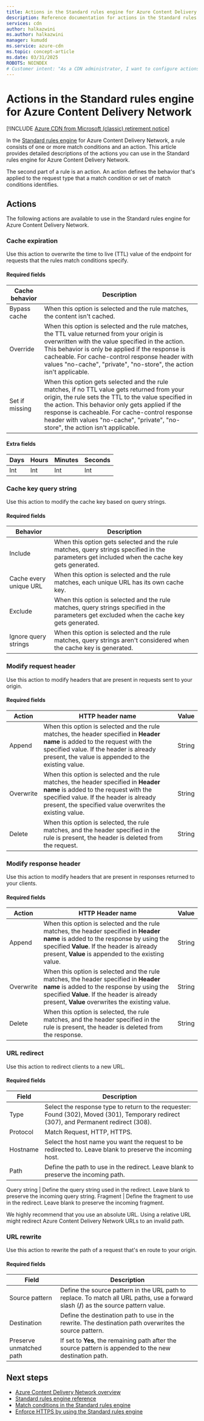 ```yaml
---
title: Actions in the Standard rules engine for Azure Content Delivery Network
description: Reference documentation for actions in the Standard rules engine for Azure Content Delivery Network.
services: cdn
author: halkazwini
ms.author: halkazwini
manager: kumudd
ms.service: azure-cdn
ms.topic: concept-article
ms.date: 03/31/2025
ROBOTS: NOINDEX
# Customer intent: "As a CDN administrator, I want to configure actions in the Standard rules engine, so that I can optimize request handling and caching behaviors for improved content delivery performance."
---
```


# Actions in the Standard rules engine for Azure Content Delivery Network

[!INCLUDE [Azure CDN from Microsoft (classic) retirement notice](../../includes/cdn-classic-retirement.md)]

In the [Standard rules engine](cdn-standard-rules-engine.md) for Azure Content Delivery Network, a rule consists of one or more match conditions and an action. This article provides detailed descriptions of the actions you can use in the Standard rules engine for Azure Content Delivery Network.

The second part of a rule is an action. An action defines the behavior that's applied to the request type that a match condition or set of match conditions identifies.

## Actions

The following actions are available to use in the Standard rules engine for Azure Content Delivery Network.

### Cache expiration

Use this action to overwrite the time to live (TTL) value of the endpoint for requests that the rules match conditions specify.

#### Required fields

| Cache behavior | Description |
|--|--|
| Bypass cache | When this option is selected and the rule matches, the content isn't cached. |
| Override | When this option is selected and the rule matches, the TTL value returned from your origin is overwritten with the value specified in the action. This behavior is only be applied if the response is cacheable. For cache-control response header with values "no-cache", "private", "no-store", the action isn't applicable. |
| Set if missing | When this option gets selected and the rule matches, if no TTL value gets returned from your origin, the rule sets the TTL to the value specified in the action. This behavior only gets applied if the response is cacheable. For cache-control response header with values "no-cache", "private", "no-store", the action isn't applicable. |

#### Extra fields

| Days | Hours | Minutes | Seconds |
|--|--|--|--|
| Int | Int | Int | Int |

### Cache key query string

Use this action to modify the cache key based on query strings.

#### Required fields

Behavior | Description
---------|------------
Include | When this option gets selected and the rule matches, query strings specified in the parameters get included when the cache key gets generated.
Cache every unique URL | When this option is selected and the rule matches, each unique URL has its own cache key.
Exclude | When this option is selected and the rule matches, query strings specified in the parameters get excluded when the cache key gets generated.
Ignore query strings | When this option is selected and the rule matches, query strings aren't considered when the cache key is generated.

### Modify request header

Use this action to modify headers that are present in requests sent to your origin.

#### Required fields

Action | HTTP header name | Value
-------|------------------|------
Append | When this option is selected and the rule matches, the header specified in **Header name** is added to the request with the specified value. If the header is already present, the value is appended to the existing value. | String
Overwrite | When this option is selected and the rule matches, the header specified in **Header name** is added to the request with the specified value. If the header is already present, the specified value overwrites the existing value. | String
Delete | When this option is selected, the rule matches, and the header specified in the rule is present, the header is deleted from the request. | String

### Modify response header

Use this action to modify headers that are present in responses returned to your clients.

#### Required fields

Action | HTTP Header name | Value
-------|------------------|------
Append | When this option is selected and the rule matches, the header specified in **Header name** is added to the response by using the specified **Value**. If the header is already present, **Value** is appended to the existing value. | String
Overwrite | When this option is selected and the rule matches, the header specified in **Header name** is added to the response by using the specified **Value**. If the header is already present, **Value** overwrites the existing value. | String
Delete | When this option is selected, the rule matches, and the header specified in the rule is present, the header is deleted from the response. | String

### URL redirect

Use this action to redirect clients to a new URL.

#### Required fields

Field | Description
------|------------
Type | Select the response type to return to the requester: Found (302), Moved (301), Temporary redirect (307), and Permanent redirect (308).
Protocol | Match Request, HTTP, HTTPS.
Hostname | Select the host name you want the request to be redirected to. Leave blank to preserve the incoming host.
Path | Define the path to use in the redirect. Leave blank to preserve the incoming path.

Query string | Define the query string used in the redirect. Leave blank to preserve the incoming query string.
Fragment | Define the fragment to use in the redirect. Leave blank to preserve the incoming fragment.

We highly recommend that you use an absolute URL. Using a relative URL might redirect Azure Content Delivery Network URLs to an invalid path.

### URL rewrite

Use this action to rewrite the path of a request that's en route to your origin.

#### Required fields

Field | Description
------|------------
Source pattern | Define the source pattern in the URL path to replace. To match all URL paths, use a forward slash (**/**) as the source pattern value.
Destination | Define the destination path to use in the rewrite. The destination path overwrites the source pattern.
Preserve unmatched path | If set to **Yes**, the remaining path after the source pattern is appended to the new destination path.

## Next steps

- [Azure Content Delivery Network overview](cdn-overview.md)
- [Standard rules engine reference](cdn-standard-rules-engine-reference.md)
- [Match conditions in the Standard rules engine](cdn-standard-rules-engine-match-conditions.md)
- [Enforce HTTPS by using the Standard rules engine](cdn-standard-rules-engine.md)
